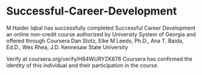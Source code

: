# Successful-Career-Development
M Haider Iqbal has successfully completed Successful Career Development an online non-credit course authorized by University System of Georgia and offered through Coursera 
Dan Stotz, Elke M Leeds, Ph.D., Ana T. Baida, Ed.D., Wes Rhea, J.D.
Kennesaw State University

Verify at coursera.org/verify/H84WURYZK876
Coursera has confirmed the identity of this individual and their participation in the course.
